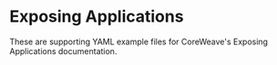 # Exposing Applications

These are supporting YAML example files for CoreWeave's Exposing Applications documentation.
